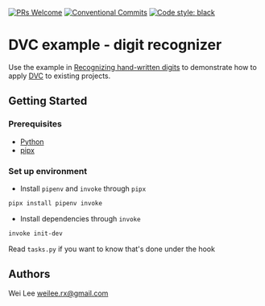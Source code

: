 [![PRs Welcome](https://img.shields.io/badge/PRs-welcome-brightgreen.svg?style=flat-square)](http://makeapullrequest.com)
[![Conventional Commits](https://img.shields.io/badge/Conventional%20Commits-1.0.0-yellow.svg?style=flat-square)](https://conventionalcommits.org)
[![Code style: black](https://img.shields.io/badge/code%20style-black-000000.svg)](https://github.com/psf/black)


# DVC example - digit recognizer

Use the example in [Recognizing hand-written digits](https://scikit-learn.org/0.24/auto_examples/classification/plot_digits_classification.html) to demonstrate how to apply [DVC](https://dvc.org/) to existing projects.

## Getting Started

### Prerequisites
* [Python](https://www.python.org/downloads/)
* [pipx](https://pypa.github.io/pipx/)

### Set up environment

* Install `pipenv` and `invoke` through `pipx`

```sh
pipx install pipenv invoke
```

* Install dependencies through `invoke`

```sh
invoke init-dev
```

Read `tasks.py` if you want to know that's done under the hook


## Authors
Wei Lee <weilee.rx@gmail.com>

